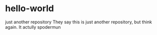# hello-world
just another repository
They say this is just another repository, but think again. It actully spodermun
